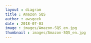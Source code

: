 ```yaml
---
layout : diagram
title : Amazon SQS
author : awsgeek
date : 2018-07-03
image : images/Amazon-SQS_en.jpg
thumbnail : images/Amazon-SQS_en.jpg
---
```

